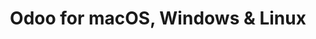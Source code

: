 ---
name: Odoo
url: 'https://www.odoo.com'
category: Productivity
title: 'Odoo for macOS, Windows & Linux'
key: odoo

---